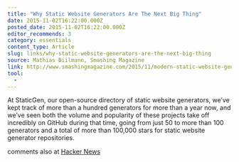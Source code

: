```yaml
---
title: "Why Static Website Generators Are The Next Big Thing"
date: 2015-11-02T16:22:00.000Z
posted_date: 2015-11-02T16:22:00.000Z
editor_recommends: 3
category: essentials
content_type: Article
slug: links/why-static-website-generators-are-the-next-big-thing
source: Mathias Biilmann, Smashing Magazine
link: http://www.smashingmagazine.com/2015/11/modern-static-website-generators-next-big-thing/
tool:
  -
---
```

At StaticGen, our open-source directory of static website generators, we’ve kept track of more than a hundred generators for more than a year now, and we’ve seen both the volume and popularity of these projects take off incredibly on GitHub during that time, going from just 50 to more than 100 generators and a total of more than 100,000 stars for static website generator repositories.

comments also at [Hacker News](https://news.ycombinator.com/item?id=10491873)



